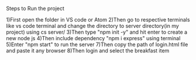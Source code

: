 Steps to Run the project

1)First open the folder in VS code or Atom
2)Then go to respective terminals like vs code terminal
 and change the directory to server directory(in my project) using cs server/
3)Then type  "npm init -y" and hit enter to create a new node js
4)Then include dependency "npm i express" using terminal
5)Enter "npm start" to run the server
7)Then copy the path of login.html file and paste it any browser
8)Then login and select the breakfast item
